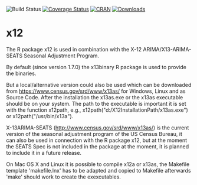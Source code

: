 ![Build Status](https://travis-ci.org/statistikat/x12.svg?branch=master)
[![Coverage Status](https://coveralls.io/repos/github/statistikat/x12/badge.svg?branch=master)](https://coveralls.io/github/statistikat/x12?branch=master)
[![CRAN](http://www.r-pkg.org/badges/version/x12)](https://CRAN.R-project.org/package=x12)
[![Downloads](http://cranlogs.r-pkg.org/badges/x12)](https://CRAN.R-project.org/package=x12)

x12
===
The R package x12 is used in combination with the X-12 ARIMA/X13-ARIMA-SEATS Seasonal Adjustment Program.

By default (since version 1.7.0) the x13binary R package is used to provide the binaries.

But a local/alternative version could also be used which can be downloaded from https://www.census.gov/srd/www/x13as/
for Windows, Linux and as Source Code.
After the installation the x13as.exe or the x13as executable should be on your system. The path to the executable is
important it is set with the function x12path, e.g., x12path("d:/X12InstallationPath/x13as.exe") or x12path("/usr/bin/x13a").

X-13ARIMA-SEATS (http://www.census.gov/srd/www/x13as/) is the current version of the seasonal adjustment program of the
US Census Bureau, it can also be used in connection with the R package x12, but at the moment the SEATS Spec is not
included in the package at the moment, it is planned to include it in a future release.

On Mac OS X and Linux it is possible to compile x12a or x13as, the Makefile template 'makefile.lnx' has to be
adapted and copied to Makefile afterwards 'make' should work to create the exexcutables.



